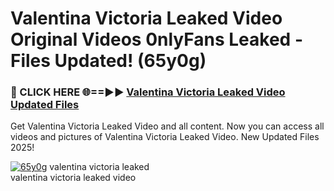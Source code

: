 # Valentina Victoria Leaked Video Original Videos 0nlyFans Leaked - Files Updated! (65y0g)

<h3>🔴 CLICK HERE 🌐==►► <a href="https://tinyurl.com/x26r9saj" rel="nofollow">Valentina Victoria Leaked Video Updated Files</a></h3>

Get Valentina Victoria Leaked Video and all content. Now you can access all videos and pictures of Valentina Victoria Leaked Video. New Updated Files 2025!

[![65y0g](https://i.imgur.com/LkgZPqh.gif)](https://tinyurl.com/x26r9saj)
valentina victoria leaked<br>
valentina victoria leaked video